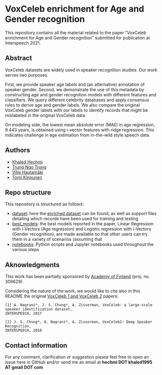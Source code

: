# VoxCeleb enrichment for Age and Gender recognition

This repository contains all the material related to the paper "VoxCeleb enrichment for Age and Gender recognition" submitted for publication at Interspeech 2021.

## Abstract

VoxCeleb datasets are widely used in speaker recognition studies. Our work serves two purposes.

First, we provide speaker age labels and (an alternative) annotation of speaker gender. 
  Second, we demonstrate the use of this metadata by constructing age and gender recognition models with different features and classifiers. We query different celebrity databases and apply consensus rules to derive age and gender labels. We also compare the original VoxCeleb gender labels with our labels to identify records that might be mislabeled in the original VoxCeleb data.
  
On modeling side, the lowest mean absolute error (MAE) in age regression, 9.443 years, is obtained using i-vector features with ridge regression. This indicates challenge in age estimation from in-the-wild style speech data.

## Authors
- [Khaled Hechmi](https://www.linkedin.com/in/hechmikhaled/)
- [Trung Ngo Trong](https://scholar.google.com/citations?user=EZEq2nAAAAAJ&hl=it&oi=ao)
- [Ville Hautamäki](https://scholar.google.com/citations?user=esQWyTcAAAAJ&hl=it)
- [Tomi Kinnunen](https://scholar.google.com/citations?user=e3SPjpoAAAAJ&hl=it)

## Repo structure
This repository is structured as follows:
- [dataset](dataset/): here the [enriched dataset](final_dataframe_extended.csv) can be found, as well as support files detailing which records have been used for training and testing
- [best_models](best_models/): the best models reported in the paper, Linear Regression with i-Vectors (Age regression) and Logistic regression with i-Vectors (Gender recognition), are made available so that other users can try them in a variety of scenarios (assuming that
- [notebooks](notebooks/): Python scripts and Jupyter notebooks used throughout the various steps

## Aknowledgments
This work has been partially sponsored by [Academy of Finland](https://www.aka.fi/en) (proj. no. 309629). 

Considering the nature of the work, we would like to cite also in this README the original [VoxCeleb 1 and VoxCeleb 2](https://www.robots.ox.ac.uk/~vgg/data/voxceleb/) papers:
```
[1] A. Nagrani*, J. S. Chung*, A. Zisserman, VoxCeleb: a large-scale speaker identification dataset, 
INTERSPEECH, 2017

[2] J. S. Chung*, A. Nagrani*, A. Zisserman, VoxCeleb2: Deep Speaker Recognition, 
INTERSPEECH, 2018
```

## Contact information

For any comment, clarification or suggestion please feel free to open an issue here in GitHub and/or send me an email at **hechmi DOT khaled1995 AT gmail DOT com** 
